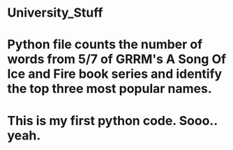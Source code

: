 # University_Stuff
# Python file counts the number of words from 5/7 of GRRM's A Song Of Ice and Fire book series and identify the top three most popular names.

# This is my first python code. Sooo.. yeah.
